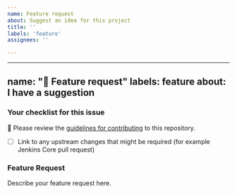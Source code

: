 ```yaml
---
name: Feature request
about: Suggest an idea for this project
title: ''
labels: 'feature'
assignees: ''

---
```


---
name: "🚀 Feature request"
labels: feature
about: I have a suggestion
---

### Your checklist for this issue

🚨 Please review the [guidelines for contributing](../blob/master/docs/CONTRIBUTING.md) to this repository.

- [ ] Link to any upstream changes that might be required (for example Jenkins Core pull request)

<!--
Put an `x` into the [ ] to show you have filled the information below
Describe your issue below
-->

### Feature Request

Describe your feature request here.
